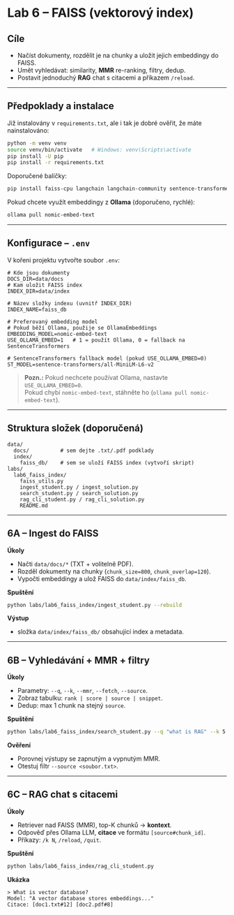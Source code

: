 # Lab 6 – FAISS (vektorový index)

## Cíle
- Načíst dokumenty, rozdělit je na chunky a uložit jejich embeddingy do FAISS.
- Umět vyhledávat: similarity, **MMR** re-ranking, filtry, dedup.
- Postavit jednoduchý **RAG** chat s citacemi a příkazem `/reload`.

---

## Předpoklady a instalace

Již instalovány v `requirements.txt`, ale i tak je dobré ověřit, že máte nainstalováno:

```bash
python -m venv venv
source venv/bin/activate   # Windows: venv\Scripts\activate
pip install -U pip
pip install -r requirements.txt
```


Doporučené balíčky:
```bash
pip install faiss-cpu langchain langchain-community sentence-transformers pypdf
```

Pokud chcete využít embeddingy z **Ollama** (doporučeno, rychlé):
```bash
ollama pull nomic-embed-text
```

---

## Konfigurace – `.env`

V kořeni projektu vytvořte soubor `.env`:

```env
# Kde jsou dokumenty
DOCS_DIR=data/docs
# Kam uložit FAISS index
INDEX_DIR=data/index

# Název složky indexu (uvnitř INDEX_DIR)
INDEX_NAME=faiss_db

# Preferovaný embedding model
# Pokud běží Ollama, použije se OllamaEmbeddings
EMBEDDING_MODEL=nomic-embed-text
USE_OLLAMA_EMBED=1   # 1 = použít Ollama, 0 = fallback na SentenceTransformers

# SentenceTransformers fallback model (pokud USE_OLLAMA_EMBED=0)
ST_MODEL=sentence-transformers/all-MiniLM-L6-v2
```

> **Pozn.:** Pokud nechcete používat Ollama, nastavte `USE_OLLAMA_EMBED=0`.  
> Pokud chybí `nomic-embed-text`, stáhněte ho (`ollama pull nomic-embed-text`).

---

## Struktura složek (doporučená)

```
data/
  docs/          # sem dejte .txt/.pdf podklady
  index/
    faiss_db/    # sem se uloží FAISS index (vytvoří skript)
labs/
  lab6_faiss_index/
    faiss_utils.py
    ingest_student.py / ingest_solution.py
    search_student.py / search_solution.py
    rag_cli_student.py / rag_cli_solution.py
    README.md
```

---

## 6A – Ingest do FAISS

**Úkoly**
- Načti `data/docs/*` (TXT + volitelně PDF).
- Rozděl dokumenty na chunky (`chunk_size=800`, `chunk_overlap=120`).
- Vypočti embeddingy a ulož FAISS do `data/index/faiss_db`.

**Spuštění**
```bash
python labs/lab6_faiss_index/ingest_student.py --rebuild
```

**Výstup**
- složka `data/index/faiss_db/` obsahující index a metadata.

---

## 6B – Vyhledávání + MMR + filtry

**Úkoly**
- Parametry: `--q`, `--k`, `--mmr`, `--fetch`, `--source`.
- Zobraz tabulku: `rank | score | source | snippet`.
- Dedup: max 1 chunk na stejný `source`.

**Spuštění**
```bash
python labs/lab6_faiss_index/search_student.py --q "what is RAG" --k 5 --mmr 0.3 --fetch 20
```

**Ověření**
- Porovnej výstupy se zapnutým a vypnutým MMR.
- Otestuj filtr `--source <soubor.txt>`.

---

## 6C – RAG chat s citacemi

**Úkoly**
- Retriever nad FAISS (MMR), top-K chunků → **kontext**.
- Odpověď přes Ollama LLM, **citace** ve formátu `[source#chunk_id]`.
- Příkazy: `/k N`, `/reload`, `/quit`.

**Spuštění**
```bash
python labs/lab6_faiss_index/rag_cli_student.py
```

**Ukázka**
```
> What is vector database?
Model: "A vector database stores embeddings..."
Citace: [doc1.txt#12] [doc2.pdf#8]
```
